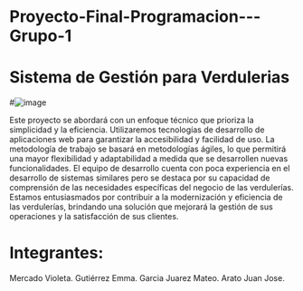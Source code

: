 # Proyecto-Final-Programacion---Grupo-1
# Sistema de Gestión para Verdulerias
#![image](https://github.com/MateoGJ/Proyecto-Final-Programacion-Grupo-1/assets/106460135/fb1b727c-efca-4d8b-9a1d-5e389848c3dc)

Este proyecto se abordará con un enfoque técnico que prioriza la simplicidad y la eficiencia. Utilizaremos tecnologías de desarrollo de aplicaciones web para garantizar la accesibilidad y facilidad de uso. La metodología de trabajo se basará en metodologías ágiles, lo que permitirá una mayor flexibilidad y adaptabilidad a medida que se desarrollen nuevas funcionalidades.
El equipo de desarrollo cuenta con poca experiencia en el desarrollo de sistemas similares pero se destaca por su capacidad de comprensión de las necesidades específicas del negocio de las verdulerías. Estamos entusiasmados por contribuir a la modernización y eficiencia de las verdulerías, brindando una solución que mejorará la gestión de sus operaciones y la satisfacción de sus clientes.
# Integrantes: 
Mercado Violeta.
Gutiérrez Emma.
Garcia Juarez Mateo. 
Arato Juan Jose.
